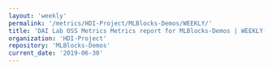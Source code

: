 ```yaml
---
layout: 'weekly'
permalink: '/metrics/HDI-Project/MLBlocks-Demos/WEEKLY/'
title: 'DAI Lab OSS Metrics Metrics report for MLBlocks-Demos | WEEKLY-REPORT-2019-06-30'
organization: 'HDI-Project'
repository: 'MLBlocks-Demos'
current_date: '2019-06-30'
---
```


